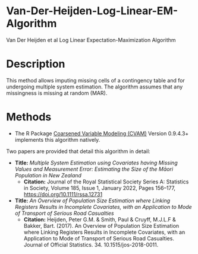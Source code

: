 # Van-Der-Heijden-Log-Linear-EM-Algorithm
Van Der Heijden et al Log Linear Expectation-Maximization Algorithm

# Description

This method allows imputing missing cells of a contingency table and for undergoing multiple system estimation. The algorithm assumes that any missingness is missing at random (MAR).

# Methods

- The R Package [Coarsened Variable Modeling (CVAM)](https://github.com/uscensusbureau/cvam) Version 0.9.4.3+ implements this algorithm natively.

Two papers are provided that detail this algorithm in detail:

- **Title:** *Multiple System Estimation using Covariates having Missing Values and Measurement Error: Estimating the Size of the Māori Population in New Zealand*
  - **Citation:** Journal of the Royal Statistical Society Series A: Statistics in Society, Volume 185, Issue 1, January 2022, Pages 156–177, https://doi.org/10.1111/rssa.12731
- **Title:** *An Overview of Population Size Estimation where Linking Registers Results in Incomplete Covariates, with an Application to Mode of Transport of Serious Road Casualties*
  - **Citation:** Heijden, Peter G.M. & Smith, Paul & Cruyff, M.J.L.F & Bakker, Bart. (2017). An Overview of Population Size Estimation where Linking Registers Results in Incomplete Covariates, with an Application to Mode of Transport of Serious Road Casualties. Journal of Official Statistics. 34. 10.1515/jos-2018-0011.
